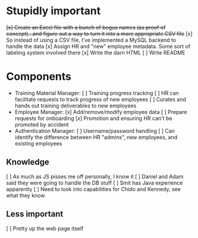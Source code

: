 # Stupidly important
~~[x] Create an Excel file with a bunch of bogus names (as proof of concept)...and figure out a way to turn it into a more appropriate CSV file~~
[x] So instead of using a CSV file, I've implemented a MySQL backend to handle the data
[x] Assign HR and "new" employee metadata. Some sort of labeling system involved there
[x] Write the darn HTML
[ ] Write README

# Components
- Training Material Manager:
    [ ] Training progress tracking
    [ ] HR can facilitate requests to track progress of new employees
    [ ] Curates and hands out training deliverables to new employees
- Employee Manager:
    [x] Add/remove/modify employee data
    [ ] Prepare requests for onboarding
    [x] Promotion and ensuring HR can't be promoted by accident
- Authentication Manager:
    [ ] Username/password handling
    [ ] Can identify the difference between HR "admins", new employees, and existing employees

## Knowledge
[ ] As much as JS pisses me off personally, I know it
[ ] Daniel and Adam said they were going to handle the DB stuff
[ ] Smit has Java experience apparently
[ ] Need to look into capabilities for Chido and Kennedy, see what they know

## Less important
[ ] Pretty up the web page itself